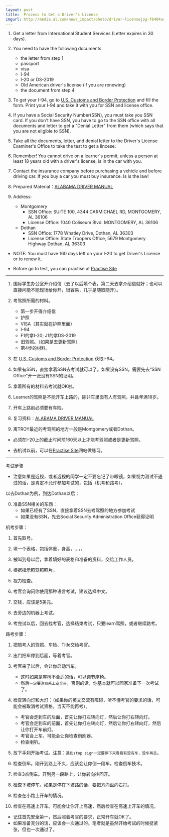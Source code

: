 ```yaml
---
layout: post
title:  Process to Get a Driver's License
imgurl: http://media.al.com/news_impact/photo/driver-licensejpg-f8404aa701d3c72d.jpg
---
```


1. Get a letter from International Student Services (Letter expires in 30 days).

2. You need to have the following documents
    - the letter from step 1
    - passport
    - visa
    - I-94
    - I-20 or DS-2019
    - Old American driver's license (if you are renewing)
    - the document from step 4

3. To get your I-94, go to [U.S. Customs and Border Protection] and fill the form. Print your I-94 and take it with you for SSN and license office.

4. If you have a Social Security Number(SSN), you must take you SSN card. If you don't have SSN, you have to go to the SSN office with all documents and letter to get a "Denial Letter" from them (which says that you are not eligible to SSN).

5. Take all the documents, letter, and denial letter to the Driver's License Examiner's Office to take the test to get a lincese.

6. Remember! You cannot drive on a learner's permit, unless a person at least 18 years old with a driver's license, is in the car with you.

7. Contact the insurance company before purchasing a vehicle and before driving car. If you buy a car you must buy insurance. Is is the law!

8. Prepared Material：[ALABAMA DRIVER MANUAL]

9. Address:
    - Montgomery
        + SSN Office: SUITE 100, 4344 CARMICHAEL RD, MONTGOMERY, AL 36106
        + License Office: 1040 Coliseum Blvd. MONTGOMERY, AL 36106
    - Dothan
        + SSN Office: 1778 Whatley Drive, Dothan, AL 36303
        + License Office: State Troopers Office, 5679 Montgomery Highway Dothan, AL 36303



- NOTE: You must have 160 days left on your I-20 to get Driver's License or to renew it.

- Bofore go to test, you can practise at [Practise Site]

[U.S. Customs and Border Protection]: http://www.cbp.gov/travel/international-visitors/i-94-instructions

---

1. 国际学生办公室开介绍信（去了以后填个表，第二天去拿介绍信就好；也可以直接问能不能现场给你开，很容易，几乎是随取随开）。

2. 考驾照所需的材料。
    - 第一步开得介绍信
    - 护照
    - VISA（其实就在护照里面）
    - I-94
    - F1的拿I-20; J1的拿DS-2019
    - 旧驾照。（如果是去更新驾照）
    - 第4步的材料。

3. 在 [U.S. Customs and Border Protection] 获取I-94。

4. 如果有SSN，直接拿着SSN去考试就可以了。如果没有SSN，需要先去“SSN Office"开一张没有SSN的证明。

5. 拿着所有的材料去考试就OK啦。

6. Learner的驾照是不能开车上路的，除非车里面有人有驾照，并且年满18岁。

7. 开车上路前必须要有车险。

9. 复习资料：[ALABAMA DRIVER MANUAL]

8. 离TROY最近的考驾照的地方一般是Montgomery或者Dothan。

- 必须在I-20上的截止时间前160天以上才能考驾照或者是更新驾照。

- 去机试以前，可以在[Practise Site]网站做练习。


[ALABAMA DRIVER MANUAL]: http://dps.alabama.gov/Documents/Manuals/DriverLicenseManual.pdf

[Practise Site]: http://driverslicensetest.net/dmv/alabama_drivers_test.php

---

考试步骤

- 注意如果是近视，或者远视的同学一定不要忘记了带眼镜，如果视力测试不通过的话，是肯定不允许参加考试的，包括（机考和路考）。

以去Dothan为例，到达Dothan以后：

0. 准备SSN相关的东西：
    - 如果已经有了SSN，直接拿着SSN去考驾照的地方参加考试
    - 如果没有SSN，先去Social Security Administration Office获得证明

机考步骤：

1. 首先取号。

2. 填一个表格，包括体重，身高，...，。

3. 被叫到号以后，拿着填好的表格和准备的资料，交给工作人员。

4. 根据指示照驾照照片。

5. 视力检查。

6. 考官会询问你使用那种语言考试，建议选择中文。

7. 交钱，应该是5美元。

8. 去旁边的机器上考试。

9. 考完试以后，回去找考官，选择结束考试，只要learn驾照，或者继续路考。

路考步骤：

1. 把陪考人的驾照、车险、Title交给考官。

2. 出门把车停到后面，等着考官。

3. 考官来了以后，会让你启动汽车。
    - 这时如果是座椅不合适的话，可以调节座椅。
    - 然后`一定要注意系上安全带`，否则的话，你基本就可以回家准备下一次考试了。

4. 检查转向灯和大灯：（如果你的英文交流有障碍，听不懂考官的要求的话，可能会被取消考试资格，当天不能再考）。
    - 考官会走到车的后面，首先让你打左转向灯，然后让你打右转向灯。
    - 考官会走到车的前面，首先让你打左转向灯，然后让你打右转向灯，然后让你打开车前灯。
    - 考官会上车，可能会让你检查雨刷器。
    - 检查喇叭。

5. 放下手刹开始考试。注意：`遇到stop sign一定要停下来看看有没有车，没车再走`。

6. 检查倒车。刚开到路上不久，应该会让你倒一段车，检查倒车技术。

7. 检查3点倒车。开到另一段路上，让你转向往回开。

8. 检查下坡停车。如果是停在下坡路的话，要把方向盘向右打。

9. 检查在小路上开车的情况。

10. 检查在高速上开车。可能会让你开上高速，然后检查在高速上开车的情况。 

- 记住首先安全第一，然后照着考官的要求，正常开车就OK了。
- 如果准备充分的话，应该会一次通过的。笔者就是虽然开始考试的时候挺紧张，但也一次通过了。
